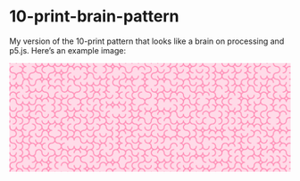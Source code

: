 # 10-print-brain-pattern
My version of the 10-print pattern that looks like a brain on processing and p5.js.
Here’s an example image:

![Example image](brain_pattern_img.png)
